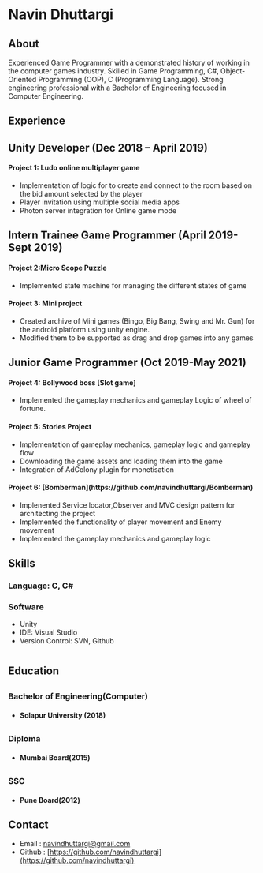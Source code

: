 <h1> Navin Dhuttargi</h1>

##                                                                                   About 

Experienced Game Programmer with a demonstrated history of working in the computer games industry. Skilled in Game Programming, C#, Object-Oriented Programming (OOP), C (Programming Language). Strong engineering professional with a Bachelor of Engineering focused in Computer Engineering.

## Experience
<h2>Unity Developer (Dec 2018 – April 2019)</h2>

<h4> Project 1: Ludo online multiplayer game </h4>

* Implementation of logic for to create and connect to the room based on the bid amount selected by the player
* Player invitation using multiple social media apps
* Photon server integration for Online game mode

<h2>Intern Trainee Game Programmer (April 2019-Sept 2019)</h2>

<h4> Project 2:Micro Scope Puzzle</h4>

* Implemented state machine for managing the different states of game

<h4> Project 3: Mini project</h4>

* Created archive of Mini games (Bingo, Big Bang, Swing and Mr. Gun) for the android platform using unity engine.
* Modified them to be supported as drag and drop games into any games

<h2> Junior Game Programmer (Oct 2019-May 2021) </h2>
<h4> Project 4: Bollywood boss [Slot game]</h4>

* Implemented the gameplay mechanics and gameplay Logic of wheel of fortune.

<h4> Project 5: Stories Project</h4>

* Implementation of gameplay mechanics, gameplay logic and gameplay flow
* Downloading the game assets and loading them into the game
* Integration of AdColony plugin for monetisation

<h4> Project 6: [Bomberman](https://github.com/navindhuttargi/Bomberman)</h4>

* Implenented Service locator,Observer and MVC design pattern for architecting the project
* Implemented the functionality of player movement and Enemy movement
* Implemented the gameplay mechanics and gameplay logic

## Skills
### Language: C, C#
### Software
* Unity
* IDE: Visual Studio
* Version Control: SVN, Github

# <h2> Education </h2>

## <h3> Bachelor of Engineering(Computer)</h3>
* <h4> Solapur University (2018) </h4>

## <h3> Diploma</h3>
* <h4> Mumbai Board(2015)</h4>

## <h3> SSC </h3>
* <h4> Pune Board(2012)</h4>

## Contact
* Email : [navindhuttargi@gmail.com](navinduttargi@gmail.com)
* Github : [https://github.com/navindhuttargi](https://github.com/navindhuttargi)




